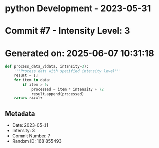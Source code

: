 ﻿# python Development - 2023-05-31
# Commit #7 - Intensity Level: 3
# Generated on: 2025-06-07 10:31:18
```python
def process_data_7(data, intensity=3):
    '''Process data with specified intensity level'''
    result = []
    for item in data:
        if item > 0:
            processed = item * intensity + 72
            result.append(processed)
    return result
```
## Metadata
- Date: 2023-05-31
- Intensity: 3
- Commit Number: 7
- Random ID: 1681855493
